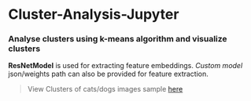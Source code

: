 # Cluster-Analysis-Jupyter
### Analyse clusters using k-means algorithm and visualize clusters
**ResNetModel** is used for extracting feature embeddings. *Custom model* json/weights path can also be provided for feature extraction.

> View Clusters of cats/dogs images sample [here](example.ipynb)
